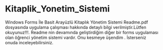 # Kitaplik_Yonetim_Sistemi
Windows Forms İle Basit Arayüzlü Kitaplık Yönetim Sistemi
Readme.pdf dosyasında uygulama çalışması hakkında detaylı bilgi verilmiştir.Lütfen okuyunuz!!!. Readme nin devamında geliştirdiğim diğer bir forms uygulaması olan öğrenci yönetim sistemi vardır. Onu kesmeye üşendim . İsterseniz onuda inceleyebilirsiniz.
